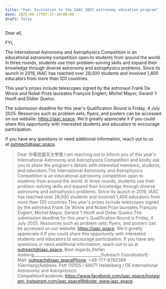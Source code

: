 ```yaml
---
title: "Fwd: Invitation to the IAAC 2025 astronomy education program"
date: 2025-06-17T07:37:19+08:00
draft: false
---
```


Dear all,

FYI,

The International Astronomy and Astrophysics Competition is an educational astronomy competition open to students from around the world. In three rounds, students use their problem-solving skills and expand their knowledge through diverse astronomy and astrophysics problems. Since its launch in 2019, IAAC has reached over 28,000 students and involved 1,400 educators from more than 120 countries.

This year's prizes include telescopes signed by the astronaut Frank De Winne and Nobel Prize laureates François Englert, Michel Mayor, Gerard 't Hooft and Didier Queloz.

The submission deadline for this year's Qualification Round is Friday, 4 July 2025. Resources such as problem sets, flyers, and posters can be accessed on our website: https://iaac.space. We'd greatly appreciate it if you could share this opportunity with interested students and educators to encourage participation.

If you have any questions or need additional information, reach out to us at outreach@iaac.space.

>
> Dear 中華民國天文學會,I am reaching out to inform you of this year's International Astronomy and Astrophysics Competition and kindly ask you to share the program's details with interested members, students, and educators.The International Astronomy and Astrophysics Competition is an educational astronomy competition open to students from around the world. In three rounds, students use their problem-solving skills and expand their knowledge through diverse astronomy and astrophysics problems. Since its launch in 2019, IAAC has reached over 28,000 students and involved 1,400 educators from more than 120 countries.This year's prizes include telescopes signed by the astronaut Frank De Winne and Nobel Prize laureates François Englert, Michel Mayor, Gerard 't Hooft and Didier Queloz.The submission deadline for this year's Qualification Round is Friday, 4 July 2025. Resources such as problem sets, flyers, and posters can be accessed on our website: https://iaac.space. We'd greatly appreciate it if you could share this opportunity with interested students and educators to encourage participation. If you have any questions or need additional information, reach out to us at outreach@iaac.space.
> Best regards,Stefan Amberg__________________________________Outreach CoordinatorE-Mail: outreach@iaac.spacePhone: +49-177-6762399 (Germany)Address: Pstf 110105 / 69071 Heidelberg / DE
> International Astronomy and Astrophysics CompetitionFacebook: https://www.facebook.com/iaac.space/Instagram: instagram.com/iaac.spaceWebsite: www.iaac.space